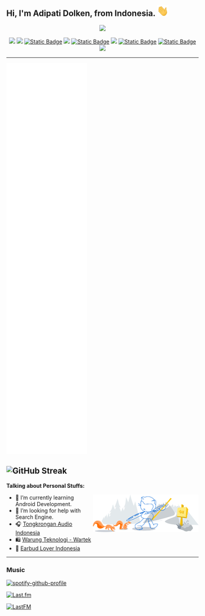 <!-- Your title -->
## Hi, I'm Adipati Dolken, from Indonesia. <img src="https://raw.githubusercontent.com/AnggaR96s/AnggaR96s/master/asset/Hi.gif" width="30px">

<p align="center">
  <img src="https://media.giphy.com/media/WOwiryOPA0G6jhKqB0/source.gif" width="30%"><br>
</p>
<p align="center">
<a href="https://github.com/min69u"> <img src="https://img.shields.io/badge/-Github-000?style=flat&logo=Github&logoColor=white" /></a>
<a href="https://www.linkedin.com/in/coudlerose"> <img src="https://img.shields.io/badge/-LinkedIn-blue?style=flat&logo=Linkedin&logoColor=white" /></a>
<a href="https://www.twitter.com/min69u"> <img alt="Static Badge" src="https://img.shields.io/badge/Twitter-%23000000?style=flat&logo=X&logoSize=auto" /></a>
<a href="https://www.threads.net/@coudlerose"> <img src="https://img.shields.io/badge/Threads-000000?style=flat&logo=threads&logoColor=white" /></a>
<a href="https://linktr.ee/min69u"> <img alt="Static Badge" src="https://img.shields.io/badge/Linktree-white?style=flat&logo=linktree&logoColor=%2343E55E&logoSize=auto" /></a>
<a href="https://www.instagram.com/coudlerose"> <img src="https://img.shields.io/badge/-Instagram-c13584?style=flat&labelColor=c13584&logo=instagram&logoColor=white" /></a>
<a href="https://facebook.com/coudlerose"> <img alt="Static Badge" src="https://img.shields.io/badge/Facebook-%230866FF?style=flat&logo=facebook&logoColor=%23FFFFFF&logoSize=auto" /></a>
<a href="mailto:adikurniaone@proton.me"> <img alt="Static Badge" src="https://img.shields.io/badge/Proton%20Mail-%236D4AFF?style=flat&logo=protonmail&logoColor=%23ffffff" /></a>
<a href="https://visitor-badge.laobi.icu/badge?page_id=min69u"> <img src="https://visitor-badge.laobi.icu/badge?page_id=min69u" /></a></p>

---
![Metrics](https://github.com/min69u/Metrics/blob/main/github-metrics.svg)

![GitHub Streak](https://streak-stats.demolab.com?user=min69u&theme=radical&date_format=j%20M%5B%20Y%5D)
---
<!-- Talking about you -->
**Talking about Personal Stuffs:**

<!-- Any image aligned to the right. Beware the width -->
<img width="55%" align="right" alt="Github" src="https://raw.githubusercontent.com/AnggaR96s/AnggaR96s/master/assets/git-header.svg" />

- 🌱 I’m currently learning Android Development.
- 🐾 I’m looking for help with Search Engine.
- 🎧 [Tongkrongan Audio Indonesia](https://www.facebook.com/groups/751231222188632/?ref=share&mibextid=NSMWBT)
- 🛍️ [Warung Teknologi - Wartek](https://www.facebook.com/groups/741749746532947/?ref=share&mibextid=NSMWBT)
- 📼 [Earbud Lover Indonesia](https://www.facebook.com/groups/EarbudLoverIndonesia/?ref=share&mibextid=NSMWBT)
---
### Music
<!-- Spotify Stuff -->
[![spotify-github-profile](https://spotify-github-profile.kittinanx.com/api/view?uid=vu79g3i6d2et0gvlnt08v42uw&cover_image=true&theme=novatorem&show_offline=false&background_color=121212&interchange=true&bar_color_cover=true&bar_color=53b14f)](https://spotify-github-profile.kittinanx.com/api/view?uid=vu79g3i6d2et0gvlnt08v42uw&redirect=true)

[![Last.fm](https://img.shields.io/badge/coudleRose-profile?style=for-the-badge&logo=lastdotfm&logoColor=white&label=last.fm&labelColor=21262d&color=d51007)](https://www.last.fm/user/coudleRose)

<!-- LastFM Scrobbles -->
[![LastFM](https://angga-lastfm.vercel.app/api?user=coudlerose&count=3&width=480)](https://www.last.fm/user/coudleRose)
